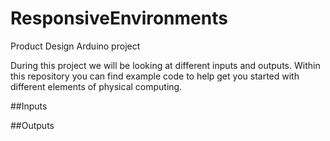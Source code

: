 # ResponsiveEnvironments
Product Design Arduino project

During this project we will be looking at different inputs and outputs. Within this repository you can find example code to help get you started with different elements of physical computing. 

##Inputs


##Outputs
